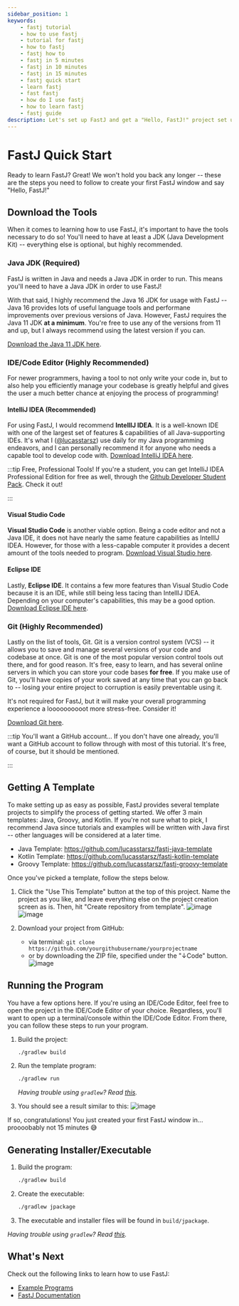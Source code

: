 ```yaml
---
sidebar_position: 1
keywords:
    - fastj tutorial
    - how to use fastj
    - tutorial for fastj
    - how to fastj
    - fastj how to
    - fastj in 5 minutes
    - fastj in 10 minutes
    - fastj in 15 minutes
    - fastj quick start
    - learn fastj
    - fast fastj
    - how do I use fastj
    - how to learn fastj
    - fastj guide
description: Let's set up FastJ and get a "Hello, FastJ!" project set up in 15 minutes.
---
```


# FastJ Quick Start
Ready to learn FastJ? Great! We won't hold you back any longer -- these are the steps you need to follow to create your first FastJ window and say "Hello, FastJ!"


## Download the Tools
When it comes to learning how to use FastJ, it's important to have the tools necessary to do so! You'll need to have at least a JDK (Java Development Kit) -- everything else is optional, but highly recommended.


### Java JDK (Required)
FastJ is written in Java and needs a Java JDK in order to run. This means you'll need to have a Java JDK in order to use FastJ!

With that said, I highly recommend the Java 16 JDK for usage with FastJ -- Java 16 provides lots of useful language tools and performane improvements over previous versions of Java. However, FastJ requires the Java 11 JDK **at a minimum**. You're free to use any of the versions from 11 and up, but I always recommend using the latest version if you can.

[Download the Java 11 JDK here][Java-Link].


### IDE/Code Editor (Highly Recommended)
For newer programmers, having a tool to not only write your code in, but to also help you efficiently manage your codebase is greatly helpful and gives the user a much better chance at enjoying the process of programming!


#### IntelliJ IDEA (Recommended)
For using FastJ, I would recommend **IntellIJ IDEA**. It is a well-known IDE with one of the largest set of features & capabilities of all Java-supporting IDEs. It's what I ([@lucasstarsz](https://github.com/lucasstarsz)) use daily for my Java programming endeavors, and I can personally recommend it for anyone who needs a capable tool to develop code with. [Download IntelliJ IDEA here][IntelliJ-Link].

:::tip Free, Professional Tools!
If you're a student, you can get IntelliJ IDEA Professional Edition for free as well, through the [Github Developer Student Pack][Student-Pack-Link]. Check it out!

:::


#### Visual Studio Code
**Visual Studio Code** is another viable option. Being a code editor and not a Java IDE, it does not have nearly the same feature capabilities as IntellIJ IDEA. However, for those with a less-capable computer it provides a decent amount of the tools needed to program. [Download Visual Studio here][VSCode-Link].


#### Eclipse IDE
Lastly, **Eclipse IDE**. It contains a few more features than Visual Studio Code because it is an IDE, while still being less tacing than IntellIJ IDEA. Depending on your computer's capabilities, this may be a good option. [Download Eclipse IDE here][Eclipse-Link].


### Git (Highly Recommended)
Lastly on the list of tools, Git. Git is a version control system (VCS) -- it allows you to save and manage several versions of your code and codebase at once. Git is one of the most popular version control tools out there, and for good reason. It's free, easy to learn, and has several online servers in which you can store your code bases **for free**. If you make use of Git, you'll have copies of your work saved at any time that you can go back to -- losing your entire project to corruption is easily preventable using it.

It's not required for FastJ, but it will make your overall programming experience a loooooooooot more stress-free. Consider it!

[Download Git here][Git-Link].

:::tip You'll want a GitHub account...
If you don't have one already, you'll want a GitHub account to follow through with most of this tutorial. It's free, of course, but it should be mentioned.

:::


## Getting A Template
To make setting up as easy as possible, FastJ provides several template projects to simplify the process of getting started. We offer 3 main templates: Java, Groovy, and Kotlin. If you're not sure what to pick, I recommend Java since tutorials and examples will be written with Java first -- other languages will be considered at a later time.

- Java Template: https://github.com/lucasstarsz/fastj-java-template
- Kotlin Template: https://github.com/lucasstarsz/fastj-kotlin-template
- Groovy Template: https://github.com/lucasstarsz/fastj-groovy-template

Once you've picked a template, follow the steps below.

1. Click the "Use This Template" button at the top of this project. Name the project as you like, and leave everything else on the project creation screen as is. Then, hit "Create repository from template".
   ![image](https://user-images.githubusercontent.com/64715411/125542737-6eb23326-d07a-4a28-89af-dcacb4f01cac.png)
   ![image](https://user-images.githubusercontent.com/64715411/125543010-b960404a-ad40-431c-ab31-c097f52574bb.png)

2. Download your project from GitHub:
    - via terminal: `git clone https://github.com/yourgithubusername/yourprojectname`
    - or by downloading the ZIP file, specified under the "↓Code" button.
      ![image](https://user-images.githubusercontent.com/64715411/125545310-c62610da-1eb5-4e80-86b3-352b1ea16612.png)


## Running the Program
You have a few options here. If you're using an IDE/Code Editor, feel free to open the project in the IDE/Code Editor of your choice. Regardless, you'll want to open up a terminal/console within the IDE/Code Editor. From there, you can follow these steps to run your program.

1. Build the project:
    ```bash
    ./gradlew build
    ```

2. Run the template program:
    ```bash
    ./gradlew run
    ```
    _Having trouble using `gradlew`? Read [this][Terminals Are Different]._

3. You should see a result similar to this: ![image](https://user-images.githubusercontent.com/64715411/127934386-c7470fbd-54e5-4856-b52a-96c5d14b2464.png)

If so, congratulations! You just created your first FastJ window in... proooobably not 15 minutes 😅


## Generating Installer/Executable
1. Build the program:
    ```bash
    ./gradlew build
    ```

2. Create the executable:
    ```bash
   ./gradlew jpackage 
   ```

3. The executable and installer files will be found in `build/jpackage`.

_Having trouble using `gradlew`? Read [this][Terminals Are Different]._


## What's Next
Check out the following links to learn how to use FastJ:
- [Example Programs][Example-Programs-Readme-Link]
- [FastJ Documentation][Documentation-link]


[Java-Link]: https://adoptopenjdk.net/?variant=openjdk16&jvmVariant=hotspot "Install Java from AdoptOpenJDK"

[IntelliJ-Link]: https://www.jetbrains.com/idea/ "IntelliJ IDEA IDE"
[Eclipse-Link]: https://www.eclipse.org/downloads/ "Eclipse IDE"
[VSCode-Link]: https://code.visualstudio.com/ "VSCode"
[Student-Pack-Link]: https://education.github.com/pack "Github Student Developer Pack"

[Git-Link]: https://git-scm.com/downloads "Download Git, the powerful source control management tool."

[Terminals Are Different]: https://gist.github.com/lucasstarsz/9bbc306f8655b916367d557043e498ad "Terminals Access Files Differently"
[Example-Programs-Readme-Link]: https://example.fastj.dev "FastJ Examples"
[Documentation-Link]: https://api.fastj.dev "FastJ API Documentation"
